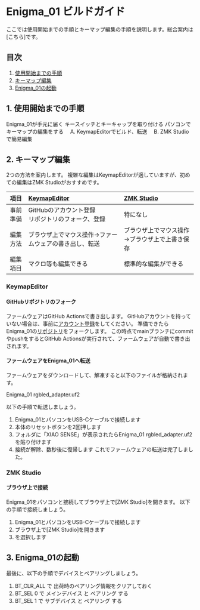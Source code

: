 # Enigma_01 ビルドガイド  

ここでは使用開始までの手順とキーマップ編集の手順を説明します。総合案内は[こちら]です。

## 目次
1. [使用開始までの手順](#1-使用開始までの手順)  
2. [キーマップ編集](#2-キーマップ編集)  
3. [Enigma_01の起動](#3-Enigma_01の起動)


## 1. 使用開始までの手順
Enigma_01が手元に届く
キースイッチとキーキャップを取り付ける
パソコンでキーマップの編集をする
　A. KeymapEditorでビルド、転送
　B. ZMK Studioで簡易編集


## 2. キーマップ編集  

2つの方法を案内します。
複雑な編集はKeymapEditorが適していますが、初めての編集はZMK Studioがおすすめです。  

|項目|[KeymapEditor](#KeymapEditor)|[ZMK Studio](#ZMK-Studio)|  
|:-:|:-|:-|  
|事前準備|GitHubのアカウント登録<br>リポジトリのフォーク、登録|特になし|  
|編集方法|ブラウザ上でマウス操作→ファームウェアの書き出し、転送|ブラウザ上でマウス操作→ブラウザ上で上書き保存|  
|編集項目| マクロ等も編集できる|標準的な編集ができる|  

### KeymapEditor
#### GitHubリポジトリのフォーク
ファームウェアはGitHub Actionsで書き出します。 GitHubアカウントを持っていない場合は、事前に[アカウント登録](https://github.com/signup)をしてください。
準備できたらEnigma_01の[リポジトリ](https://github.com/nazuna293/zmk-config-Enigma_01)をフォークします。
この時点でmainブランチにcommitやpushをするとGitHub Actionsが実行されて、ファームウェアが自動で書き出されます。

#### ファームウェアをEnigma_01へ転送
ファームウェアをダウンロードして、解凍すると以下のファイルが格納されます。

Enigma_01 rgbled_adapter.uf2

以下の手順で転送しましょう。
1. Enigma_01とパソコンをUSB-Cケーブルで接続します
2. 本体のリセットボタンを2回押します
3. フォルダに「XIAO SENSE」が表示されたらEnigma_01 rgbled_adapter.uf2を貼り付けます
4. 接続が解除、数秒後に復帰します
これでファームウェアの転送は完了しました。

### ZMK Studio  
#### ブラウザ上で接続
Enigma_01をパソコンと接続してブラウザ上で[ZMK Studio]を開きます。
以下の手順で接続しましょう。
1. Enigma_01とパソコンをUSB-Cケーブルで接続します
2. ブラウザ上で[ZMK Studio]を開きます
3. を選択します

## 3. Enigma_01の起動  
最後に、以下の手順でデバイスとペアリングしましょう。
1. BT_CLR_ALL で 出荷時のペアリング情報をクリアしておく
2. BT_SEL 0 で メインデバイス と ペアリング する
3. BT_SEL 1 で サブデバイス と ペアリング する
